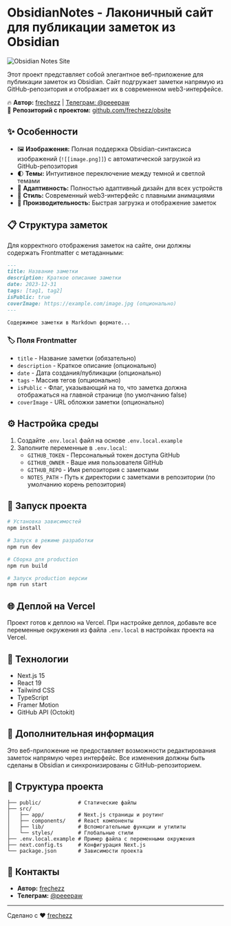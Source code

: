 # ObsidianNotes - Лаконичный сайт для публикации заметок из Obsidian

![Obsidian Notes Site](https://i.ibb.co/q3VpvRhk/image.png)

Этот проект представляет собой элегантное веб-приложение для публикации заметок из Obsidian. Сайт подгружает заметки напрямую из GitHub-репозитория и отображает их в современном web3-интерфейсе.

🔥 **Автор:** [frechezz](https://github.com/frechezz) | [Телеграм: @peeepaw](https://t.me/peeepaw)  
📘 **Репозиторий с проектом:** [github.com/frechezz/obsite](https://github.com/frechezz/obsite)  

## ✨ Особенности

- 🖼️ **Изображения:** Полная поддержка Obsidian-синтаксиса изображений (`![[image.png]]`) с автоматической загрузкой из GitHub-репозитория
- 🌓 **Темы:** Интуитивное переключение между темной и светлой темами
- 📱 **Адаптивность:** Полностью адаптивный дизайн для всех устройств
- 🌟 **Стиль:** Современный web3-интерфейс с плавными анимациями
- 🚀 **Производительность:** Быстрая загрузка и отображение заметок

## 📋 Структура заметок

Для корректного отображения заметок на сайте, они должны содержать Frontmatter с метаданными:

```md
---
title: Название заметки
description: Краткое описание заметки
date: 2023-12-31
tags: [tag1, tag2]
isPublic: true
coverImage: https://example.com/image.jpg (опционально)
---

Содержимое заметки в Markdown формате...
```

### 🏷️ Поля Frontmatter

- `title` - Название заметки (обязательно)
- `description` - Краткое описание (опционально)
- `date` - Дата создания/публикации (опционально)
- `tags` - Массив тегов (опционально)
- `isPublic` - Флаг, указывающий на то, что заметка должна отображаться на главной странице (по умолчанию false)
- `coverImage` - URL обложки заметки (опционально)

## ⚙️ Настройка среды

1. Создайте `.env.local` файл на основе `.env.local.example`
2. Заполните переменные в `.env.local`:
   - `GITHUB_TOKEN` - Персональный токен доступа GitHub
   - `GITHUB_OWNER` - Ваше имя пользователя GitHub
   - `GITHUB_REPO` - Имя репозитория с заметками
   - `NOTES_PATH` - Путь к директории с заметками в репозитории (по умолчанию корень репозитория)

## 🚀 Запуск проекта

```bash
# Установка зависимостей
npm install

# Запуск в режиме разработки
npm run dev

# Сборка для production
npm run build

# Запуск production версии
npm run start
```

## 🌐 Деплой на Vercel

Проект готов к деплою на Vercel. При настройке деплоя, добавьте все переменные окружения из файла `.env.local` в настройках проекта на Vercel.

## 🔧 Технологии

- Next.js 15
- React 19
- Tailwind CSS
- TypeScript
- Framer Motion
- GitHub API (Octokit)

## 📝 Дополнительная информация

Это веб-приложение не предоставляет возможности редактирования заметок напрямую через интерфейс. Все изменения должны быть сделаны в Obsidian и синхронизированы с GitHub-репозиторием.

## 📄 Структура проекта

```
├── public/            # Статические файлы
├── src/
│   ├── app/           # Next.js страницы и роутинг
│   ├── components/    # React компоненты
│   ├── lib/           # Вспомогательные функции и утилиты
│   └── styles/        # Глобальные стили
├── .env.local.example # Пример файла с переменными окружения
├── next.config.ts     # Конфигурация Next.js
└── package.json       # Зависимости проекта
```

## 🤝 Контакты

- **Автор:** [frechezz](https://github.com/frechezz)
- **Телеграм:** [@peeepaw](https://t.me/peeepaw)

---

Сделано с ❤️ [frechezz](https://github.com/frechezz) 